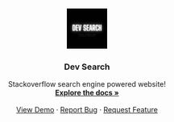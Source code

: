 <br />
<p align="center">
  <a href="https://dev-search-1d4c5.web.app/">
    <img src="/logo.png" alt="Logo" width="80" height="80">
  </a>

  <h3 align="center">Dev Search</h3>

  <p align="center">
    Stackoverflow search engine powered website!
    <br />
    <a href="https://github.com/othneildrew/Best-README-Template"><strong>Explore the docs »</strong></a>
    <br />
    <br />
    <a href="https://github.com/othneildrew/Best-README-Template">View Demo</a>
    ·
    <a href="https://github.com/othneildrew/Best-README-Template/issues">Report Bug</a>
    ·
    <a href="https://github.com/othneildrew/Best-README-Template/issues">Request Feature</a>
  </p>
</p>
